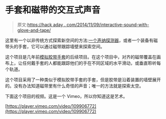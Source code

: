 # 手套和磁带的交互式声音

> 原文:[https://hack aday . com/2014/11/09/interactive-sound-with-glove-and-tape/](https://hackaday.com/2014/11/09/interactive-sound-with-glove-and-tape/)

这里有一个以非传统方式探索新空间的方法:[一个声纳探测器](http://www.signal-to-noise.co.uk/portfolio/sonophore/)，或者一个装备有磁带头的手套，它可以通过磁带跟踪墙壁来探索空间。

这个项目是几年前[模拟胶带手套](http://www.signal-to-noise.co.uk/portfolio/analogue-tape-glove/)的后续项目。在这个项目中，对齐的磁带覆盖在画布上，让任何戴手套的人都能跟踪他们的手在不同区域的水平滑动，或垂直聆听每个轨道。

这个项目采用了一种类似于模拟胶带手套的手套，但是胶带是沿着装置的墙壁展开的。没有办法知道磁带里有什么奇怪的声音；唯一的方法就是探索太空。

下面这个项目的视频。这是一个 Vimeo，所以你知道这是艺术。

[https://player.vimeo.com/video/109906772](https://player.vimeo.com/video/109906772)